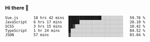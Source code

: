 ### Hi there 👋

<!--
**xin-code/Xin-code** is a ✨ _special_ ✨ repository because its `README.md` (this file) appears on your GitHub profile.

Here are some ideas to get you started:
<!--START_SECTION:waka-->
```text
Vue.js       18 hrs 42 mins  ███████████████░░░░░░░░░░   59.76 % 
JavaScript   6 hrs 17 mins   █████░░░░░░░░░░░░░░░░░░░░   20.10 % 
SCSS         3 hrs 15 mins   ██▓░░░░░░░░░░░░░░░░░░░░░░   10.42 % 
TypeScript   1 hr 24 mins    █░░░░░░░░░░░░░░░░░░░░░░░░   04.52 % 
JSON         57 mins         ▓░░░░░░░░░░░░░░░░░░░░░░░░   03.04 % 
```
<!--END_SECTION:waka-->
